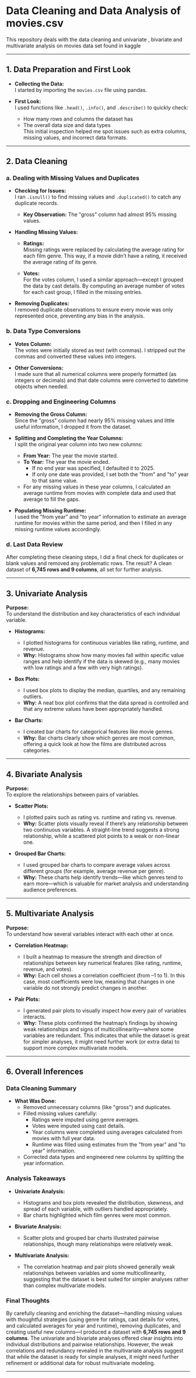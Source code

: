 
# Data Cleaning and Data Analysis of movies.csv

This repository deals with the data cleaning and univariate , bivariate and multivariate analysis on movies data set found in kaggle

---

## 1. Data Preparation and First Look

- **Collecting the Data:**\
  I started by importing the `movies.csv` file using pandas.

- **First Look:**\
  I used functions like `.head()`, `.info()`, and `.describe()` to quickly check:

  - How many rows and columns the dataset has
  - The overall data size and data types\
    This initial inspection helped me spot issues such as extra columns, missing values, and incorrect data formats.

---

## 2. Data Cleaning

### a. Dealing with Missing Values and Duplicates

- **Checking for Issues:**\
  I ran `.isnull()` to find missing values and `.duplicated()` to catch any duplicate records.

  - **Key Observation:** The "gross" column had almost 95% missing values.

- **Handling Missing Values:**

  - **Ratings:**\
    Missing ratings were replaced by calculating the average rating for each film genre. This way, if a movie didn’t have a rating, it received the average rating of its genre.

  - **Votes:**\
    For the votes column, I used a similar approach—except I grouped the data by cast details. By computing an average number of votes for each cast group, I filled in the missing entries.

- **Removing Duplicates:**\
  I removed duplicate observations to ensure every movie was only represented once, preventing any bias in the analysis.

### b. Data Type Conversions

- **Votes Column:**\
  The votes were initially stored as text (with commas). I stripped out the commas and converted these values into integers.

- **Other Conversions:**\
  I made sure that all numerical columns were properly formatted (as integers or decimals) and that date columns were converted to datetime objects when needed.

### c. Dropping and Engineering Columns

- **Removing the Gross Column:**\
  Since the "gross" column had nearly 95% missing values and little useful information, I dropped it from the dataset.

- **Splitting and Completing the Year Columns:**\
  I split the original year column into two new columns:

  - **From Year:** The year the movie started.
  - **To Year:** The year the movie ended.
    - If no end year was specified, I defaulted it to 2025.
    - If only one date was provided, I set both the "from" and "to" year to that same value.
  - For any missing values in these year columns, I calculated an average runtime from movies with complete data and used that average to fill the gaps.

- **Populating Missing Runtime:**\
  I used the "from year" and "to year" information to estimate an average runtime for movies within the same period, and then I filled in any missing runtime values accordingly.

### d. Last Data Review

After completing these cleaning steps, I did a final check for duplicates or blank values and removed any problematic rows. The result? A clean dataset of **6,745 rows and 9 columns**, all set for further analysis.

---

## 3. Univariate Analysis

**Purpose:**\
To understand the distribution and key characteristics of each individual variable.

- **Histograms:**

  - I plotted histograms for continuous variables like rating, runtime, and revenue.
  - **Why:** Histograms show how many movies fall within specific value ranges and help identify if the data is skewed (e.g., many movies with low ratings and a few with very high ratings).

- **Box Plots:**

  - I used box plots to display the median, quartiles, and any remaining outliers.
  - **Why:** A neat box plot confirms that the data spread is controlled and that any extreme values have been appropriately handled.

- **Bar Charts:**

  - I created bar charts for categorical features like movie genres.
  - **Why:** Bar charts clearly show which genres are most common, offering a quick look at how the films are distributed across categories.

---

## 4. Bivariate Analysis

**Purpose:**\
To explore the relationships between pairs of variables.

- **Scatter Plots:**

  - I plotted pairs such as rating vs. runtime and rating vs. revenue.
  - **Why:** Scatter plots visually reveal if there’s any relationship between two continuous variables. A straight-line trend suggests a strong relationship, while a scattered plot points to a weak or non-linear one.

- **Grouped Bar Charts:**

  - I used grouped bar charts to compare average values across different groups (for example, average revenue per genre).
  - **Why:** These charts help identify trends—like which genres tend to earn more—which is valuable for market analysis and understanding audience preferences.

---

## 5. Multivariate Analysis

**Purpose:**\
To understand how several variables interact with each other at once.

- **Correlation Heatmap:**

  - I built a heatmap to measure the strength and direction of relationships between key numerical features (like rating, runtime, revenue, and votes).
  - **Why:** Each cell shows a correlation coefficient (from –1 to 1). In this case, most coefficients were low, meaning that changes in one variable do not strongly predict changes in another.

- **Pair Plots:**

  - I generated pair plots to visually inspect how every pair of variables interacts.
  - **Why:** These plots confirmed the heatmap’s findings by showing weak relationships and signs of multicollinearity—where some variables are redundant. This indicates that while the dataset is great for simpler analyses, it might need further work (or extra data) to support more complex multivariate models.

---

## 6. Overall Inferences

### Data Cleaning Summary

- **What Was Done:**
  - Removed unnecessary columns (like "gross") and duplicates.
  - Filled missing values carefully:
    - Ratings were imputed using genre averages.
    - Votes were imputed using cast details.
    - Year columns were completed using averages calculated from movies with full year data.
    - Runtime was filled using estimates from the "from year" and "to year" information.
  - Corrected data types and engineered new columns by splitting the year information.

### Analysis Takeaways

- **Univariate Analysis:**

  - Histograms and box plots revealed the distribution, skewness, and spread of each variable, with outliers handled appropriately.
  - Bar charts highlighted which film genres were most common.

- **Bivariate Analysis:**

  - Scatter plots and grouped bar charts illustrated pairwise relationships, though many relationships were relatively weak.

- **Multivariate Analysis:**

  - The correlation heatmap and pair plots showed generally weak relationships between variables and some multicollinearity, suggesting that the dataset is best suited for simpler analyses rather than complex multivariate models.

### Final Thoughts

By carefully cleaning and enriching the dataset—handling missing values with thoughtful strategies (using genre for ratings, cast details for votes, and calculated averages for year and runtime), removing duplicates, and creating useful new columns—I produced a dataset with **6,745 rows and 9 columns**. The univariate and bivariate analyses offered clear insights into individual distributions and pairwise relationships. However, the weak correlations and redundancy revealed in the multivariate analysis suggest that while the dataset is ready for simple analyses, it might need further refinement or additional data for robust multivariate modeling.

---

